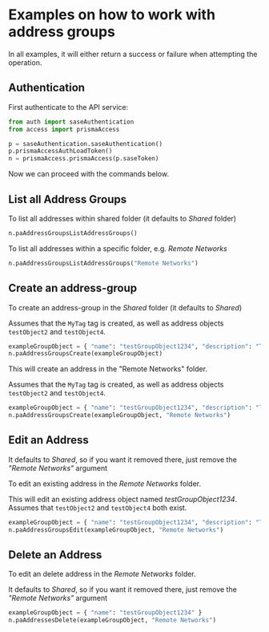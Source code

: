 # Examples on how to work with address groups
In all examples, it will either return a success or failure when attempting the operation.

## Authentication
First authenticate to the API service:
```python
from auth import saseAuthentication
from access import prismaAccess

p = saseAuthentication.saseAuthentication()
p.prismaAccessAuthLoadToken()
n = prismaAccess.prismaAccess(p.saseToken)
```

Now we can proceed with the commands below.

## List all Address Groups
To list all addresses within shared folder (it defaults to _Shared_ folder)
```python
n.paAddressGroupsListAddressGroups()
```


To list all addresses within a specific folder, e.g. _Remote Networks_
```python
n.paAddressGroupsListAddressGroups("Remote Networks")
```


## Create an address-group
To create an address-group in the _Shared_ folder (it defaults to _Shared_)

Assumes that the `MyTag` tag is created, as well as address objects `testObject2` and `testObject4`.
```python
exampleGroupObject = { "name": "testGroupObject1234", "description": "Test group object description", "tag": ["MyTag"], "static": ["testObject2", "testObject4"]}
n.paAddressGroupsCreate(exampleGroupObject)

```

This will create an address in the "Remote Networks" folder.

Assumes that the `MyTag` tag is created, as well as address objects `testObject2` and `testObject4`.
```python
exampleGroupObject = { "name": "testGroupObject1234", "description": "Test group object description", "tag": ["MyTag"], "static": ["testObject2", "testObject4"]}
n.paAddressGroupsCreate(exampleGroupObject, "Remote Networks")
```

## Edit an Address
It defaults to _Shared_, so if you want it removed there, just remove the _"Remote Networks"_ argument

To edit an existing address in the _Remote Networks_ folder. 

This will edit an existing address object named _testGroupObject1234_.
Assumes that `testObject2` and `testObject4` both exist.

```python
exampleGroupObject = { "name": "testGroupObject1234", "description": "Test group123 object description", "static": ["testObject2", "testObject4"]}
n.paAddressGroupsEdit(exampleGroupObject, "Remote Networks")
```

## Delete an Address
To edit an delete address in the _Remote Networks_ folder. 

It defaults to _Shared_, so if you want it removed there, just remove the _"Remote Networks"_ argument

```python
exampleGroupObject = { "name": "testGroupObject1234" }
n.paAddressesDelete(exampleGroupObject, "Remote Networks")
```